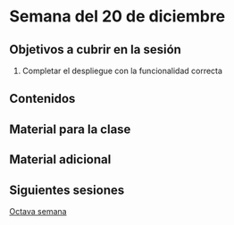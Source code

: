 # Semana del 20 de diciembre


## Objetivos a cubrir en la sesión

1. Completar el despliegue con la funcionalidad correcta

## Contenidos

## Material para la clase


## Material adicional


## Siguientes sesiones

[Octava semana](semana-08.md)
